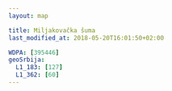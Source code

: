 ```yaml
---
layout: map

title: Miljakovačka šuma
last_modified_at: 2018-05-20T16:01:50+02:00

WDPA: [395446]
geoSrbija:
  L1_183: [127]
  L1_362: [60]
---
```

